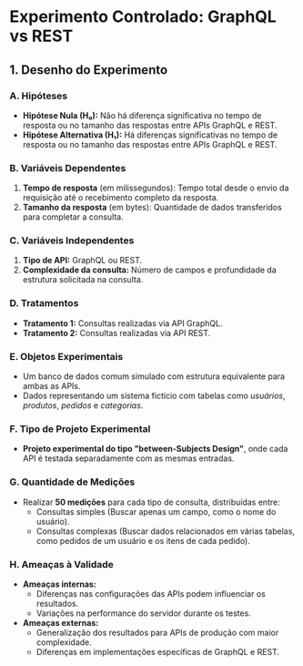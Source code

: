 # Experimento Controlado: GraphQL vs REST

## 1. Desenho do Experimento

### A. Hipóteses
- **Hipótese Nula (H₀):** Não há diferença significativa no tempo de resposta ou no tamanho das respostas entre APIs GraphQL e REST.
- **Hipótese Alternativa (H₁):** Há diferenças significativas no tempo de resposta ou no tamanho das respostas entre APIs GraphQL e REST.

### B. Variáveis Dependentes
1. **Tempo de resposta** (em milissegundos): Tempo total desde o envio da requisição até o recebimento completo da resposta.
2. **Tamanho da resposta** (em bytes): Quantidade de dados transferidos para completar a consulta.

### C. Variáveis Independentes
1. **Tipo de API:** GraphQL ou REST.
2. **Complexidade da consulta:** Número de campos e profundidade da estrutura solicitada na consulta.

### D. Tratamentos
- **Tratamento 1:** Consultas realizadas via API GraphQL.
- **Tratamento 2:** Consultas realizadas via API REST.

### E. Objetos Experimentais
- Um banco de dados comum simulado com estrutura equivalente para ambas as APIs.
- Dados representando um sistema fictício com tabelas como *usuários*, *produtos*, *pedidos* e *categorias*.

### F. Tipo de Projeto Experimental
- **Projeto experimental do tipo "between-Subjects Design"**, onde cada API é testada separadamente com as mesmas entradas.

### G. Quantidade de Medições
- Realizar **50 medições** para cada tipo de consulta, distribuídas entre:
  - Consultas simples (Buscar apenas um campo, como o nome do usuário).
  - Consultas complexas (Buscar dados relacionados em várias tabelas, como pedidos de um usuário e os itens de cada pedido).

### H. Ameaças à Validade
- **Ameaças internas:**
  - Diferenças nas configurações das APIs podem influenciar os resultados.
  - Variações na performance do servidor durante os testes.
- **Ameaças externas:**
  - Generalização dos resultados para APIs de produção com maior complexidade.
  - Diferenças em implementações específicas de GraphQL e REST.